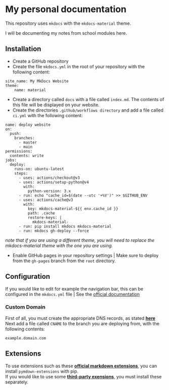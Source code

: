 # My personal documentation
This repository uses `mkdocs` with the `mkdocs-material` theme.

I will be documenting my notes from school modules here.

## Installation
- Create a GitHub repository
- Create the file `mkdocs.yml` in the root of your repository with the following content:
```
site_name: My MkDocs Website
theme:
    name: material
```
- Create a directory called `docs` with a file called `index.md`. The contents of this file will be displayed on your website.
- Create the directories `.github/workflows directory` and add a file called `ci.yml` with the following content:
```
name: deploy website
on:
  push:
    branches:
      - master 
      - main
permissions:
  contents: write
jobs:
  deploy:
    runs-on: ubuntu-latest
    steps:
      - uses: actions/checkout@v3
      - uses: actions/setup-python@v4
        with:
          python-version: 3.x
      - run: echo "cache_id=$(date --utc '+%V')" >> $GITHUB_ENV 
      - uses: actions/cache@v3
        with:
          key: mkdocs-material-${{ env.cache_id }}
          path: .cache
          restore-keys: |
            mkdocs-material-
      - run: pip install mkdocs mkdocs-material 
      - run: mkdocs gh-deploy --force
```
*note that if you are using a different theme, you will need to replace the mkdocs-material theme with the one you are using.*  
- Enable GitHub pages in your repository settings | Make sure to deploy from the `gh-pages` branch from the `root` directory.

## Configuration
If you would like to edit for example the navigation bar, this can be configured in the `mkdocs.yml` file | See the [official documentation](https://www.mkdocs.org/user-guide/configuration/)  
### Custom Domain
First of all, you must create the appropriate DNS records, as stated [**here**](https://docs.github.com/en/pages/configuring-a-custom-domain-for-your-github-pages-site/verifying-your-custom-domain-for-github-pages)
Next add a file called `CNAME` to the branch you are deploying from, with the following contents:
```
example.domain.com
```

## Extensions
To use extensions such as these [**official markdown extensions**](https://python-markdown.github.io/extensions/), you can install `pymdown-extensions` with pip.  
If you would like to use some [**third-party exensions**](https://github.com/Python-Markdown/markdown/wiki/Third-Party-Extensions), you must install these separately.